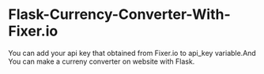 # Flask-Currency-Converter-With-Fixer.io

You can add your api key that obtained from Fixer.io to api_key variable.And You can make a curreny converter on website with Flask.
